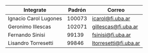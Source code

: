 | Integrate              | Padrón  | Correo                    | 
| ---                    |  ---    | ---                       | 
| Ignacio Carol Lugones  |  100073 | icarol@fi.uba.ar          |   
| Geronimo Illescas      |  102071 | gillescas@fi.uba.ar       |   
| Fernando Sinisi        |  99139  | fsinisi@fi.uba.ar         |
| Lisandro Torresetti    |  99846  | ltorresetti@fi.uba.ar     | 


